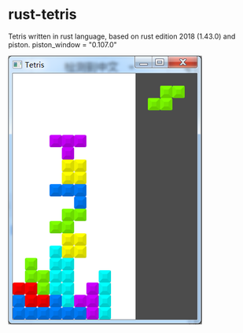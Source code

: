 # rust-tetris
Tetris written in rust language, based on rust edition 2018 (1.43.0) and piston.
piston_window = "0.107.0"

![rust-tetris](/assets/small.png?raw=true)
